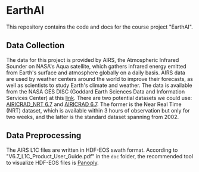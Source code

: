 # EarthAI

This repository contains the code and docs for the course project "EarthAI". 

## Data Collection

The data for this project is provided by AIRS, the Atmospheric Infrared Sounder on NASA's Aqua satellite, which gathers infrared energy emitted from Earth's surface and atmosphere globally on a daily basis. AIRS data are used by weather centers around the world to improve their forecasts, as well as scientists to study Earth's climate and weather. The data is available from the NASA GES DISC (Goddard Earth Sciences Data and Information Services Center) at this [link](https://disc.gsfc.nasa.gov/datasets?keywords=airs%20version%207&page=1&source=AQUA%20AIRS&processingLevel=1). There are two potential datasets we could use: [AIRICRAD_NRT 6.7](https://disc.gsfc.nasa.gov/datasets/AIRICRAD_NRT_6.7/summary?keywords=airs%20version%207) and [AIRICRAD 6.7](https://disc.gsfc.nasa.gov/datasets/AIRICRAD_6.7/summary?keywords=airs%20version%207). The former is the Near Real Time (NRT) dataset, which is available within 3 hours of observation but only for two weeks, and the latter is the standard dataset spanning from 2002.

## Data Preprocessing
The AIRS L1C files are written in HDF-EOS swath format. According to "V6.7_L1C_Product_User_Guide.pdf" in the `doc` folder, the recommended tool to visualize HDF-EOS files is [Panoply](https://www.giss.nasa.gov/tools/panoply/download/). 

